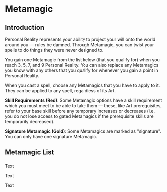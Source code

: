 # Metamagic

## Introduction

Personal Reality represents your ability to project your will onto the world around you — rules be damned. Through Metamagic, you can twist your spells to do things they were never designed to.

You gain one Metamagic from the list below (that you qualify for) when you reach 3, 5, 7, and 9 Personal Reality. You can also replace any Metamagics you know with any others that you qualify for whenever you gain a point in Personal Reality.

When you cast a spell, choose any Metamagics that you have to apply to it. They can be applied to any spell, regardless of its Art.

**Skill Requirements (Red)**: Some Metamagic options have a skill requirement which you must meet to be able to take them — these, like Art prerequisites, refer to your base skill before any temporary increases or decreases (i.e. you do not lose access to gated Metamagics if the prerequisite skills are temporarily decreased).

**Signature Metamagic (Gold)**: Some Metamagics are marked as "signature". You can only have one signature Metamagic.

## Metamagic List

###

<MetamagicCard
title="Metamagic">
Text
</MetamagicCard>

<MetamagicCard
title="Metamagic"
type="restricted"
restriction="Alchemy (4)">
Text
</MetamagicCard>

<MetamagicCard
title="Metamagic"
type="signature">
Text
</MetamagicCard>
